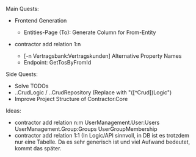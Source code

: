 Main Quests:
- Frontend Generation
  - Entities-Page (To): Generate Column for From-Entity

- contractor add relation 1:n 
  - [-n Vertragsbank:Vertragskunden] Alternative Property Names
  - Endpoint: GetTosByFromId

Side Quests:
- Solve TODOs
- ..CrudLogic / ..CrudRepository (Replace with "([^Crud])Logic")
- Improve Project Structure of Contractor.Core

Ideas: 
- contractor add relation n:m UserManagement.User:Users UserManagement.Group:Groups UserGroupMembership
- contractor add relation 1:1 (In Logic/API sinnvoll, in DB ist es trotzdem nur eine Tabelle. Da es sehr generisch ist und viel Aufwand bedeutet, kommt das später.